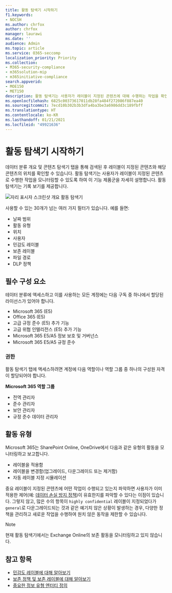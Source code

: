 ```yaml
---
title: 활동 탐색기 시작하기
f1.keywords:
- NOCSH
ms.author: chrfox
author: chrfox
manager: laurawi
ms.date: ''
audience: Admin
ms.topic: article
ms.service: O365-seccomp
localization_priority: Priority
ms.collection:
- M365-security-compliance
- m365solution-mip
- m365initiative-compliance
search.appverid:
- MOE150
- MET150
description: 활동 탐색기는 사용자가 레이블이 지정된 콘텐츠에 대해 수행하는 작업을 확인하고 필터링하여 데이터 분류 기능을 자세히 설명합니다.
ms.openlocfilehash: 6825c00373617011db28fa484f272086f887ea40
ms.sourcegitcommit: 7ecd10b302b3b3dfa4ba3be3a6986dd3c189fbff
ms.translationtype: HT
ms.contentlocale: ko-KR
ms.lasthandoff: 01/21/2021
ms.locfileid: "49921636"
---
```

# <a name="get-started-with-activity-explorer"></a>활동 탐색기 시작하기

데이터 분류 개요 및 콘텐츠 탐색기 탭을 통해 검색된 후 레이블이 지정된 콘텐츠와 해당 콘텐츠의 위치를 확인할 수 있습니다. 활동 탐색기는 사용자가 레이블이 지정된 콘텐츠로 수행한 작업을 모니터링할 수 있도록 하여 이 기능 제품군을 자세히 설명합니다. 활동 탐색기는 기록 보기를 제공합니다.

![자리 표시자 스크린샷 개요 활동 탐색기](../media/data-classification-activity-explorer-1.png)

사용할 수 있는 30개가 넘는 여러 가지 필터가 있습니다. 예를 들면:

- 날짜 범위
- 활동 유형
- 위치
- 사용자
- 민감도 레이블
- 보존 레이블
- 파일 경로
- DLP 정책


## <a name="prerequisites"></a>필수 구성 요소

테이터 분류에 액세스하고 이를 사용하는 모든 계정에는 다음 구독 중 하나에서 할당된 라이선스가 있어야 합니다.

- Microsoft 365 (E5)
- Office 365 (E5)
- 고급 규정 준수 (E5) 추가 기능
- 고급 위협 인텔리전스 (E5) 추가 기능
- Microsoft 365 E5/A5 정보 보호 및 거버넌스
- Microsoft 365 E5/A5 규정 준수

### <a name="permissions"></a>권한

 활동 탐색기 탭에 액세스하려면 계정에 다음 역할이나 역할 그룹 중 하나의 구성원 자격이 할당되어야 합니다.

**Microsoft 365 역할 그룹**

- 전역 관리자
- 준수 관리자
- 보안 관리자
- 규정 준수 데이터 관리자

## <a name="activity-type"></a>활동 유형

Microsoft 365는 SharePoint Online, OneDrive에서 다음과 같은 유형의 활동을 모니터링하고 보고합니다.

- 레이블을 적용함
- 레이블을 변경함(업그레이드, 다운그레이드 또는 제거함)
- 자동 레이블 지정 시뮬레이션

중요 레이블이 지정된 콘텐츠에 어떤 작업이 수행되고 있는지 파악하면 사용자가 이미 적용한 제어(예: [데이터 손실 방지 정책](data-loss-prevention-policies.md))이 유효한지를 파악할 수 있다는 이점이 있습니다. 그렇지 않고, 많은 수의 항목이 `highly confidential` 레이블이 지정되었다가 `general`로 다운그레이드되는 것과 같은 예기치 않은 상황이 발생하는 경우, 다양한 정책을 관리하고 새로운 작업을 수행하여 원치 않은 동작을 제한할 수 있습니다.

> [!NOTE]
> 현재 활동 탐색기에서는 Exchange Online의 보존 활동을 모니터링하고 있지 않습니다.

## <a name="see-also"></a>참고 항목
- [민감도 레이블에 대해 알아보기](sensitivity-labels.md)
- [보존 정책 및 보존 레이블에 대해 알아보기](retention.md)
- [중요한 정보 유형 엔터티 정의](sensitive-information-type-entity-definitions.md)

